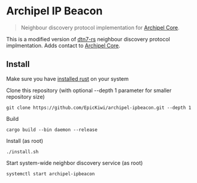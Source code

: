 # Archipel IP Beacon

> Neighbour discovery protocol implementation for [Archipel Core](https://github.com/EpicKiwi/archipel-core).

This is a modified version of [dtn7-rs](https://github.com/dtn7/dtn7-rs) neighbour discovery protocol implmentation. Adds contact to  [Archipel Core](https://github.com/EpicKiwi/archipel-core).

## Install

Make sure you have [installed rust](https://www.rust-lang.org/tools/install) on your system

Clone this repository (with optional --depth 1 parameter for smaller repository size)

```sh-session
git clone https://github.com/EpicKiwi/archipel-ipbeacon.git --depth 1
```

Build

```sh-session
cargo build --bin daemon --release
```

Install (as root)

```sh-session
./install.sh
```

Start system-wide neighbor discovery service (as root)

```sh-session
systemctl start archipel-ipbeacon
```